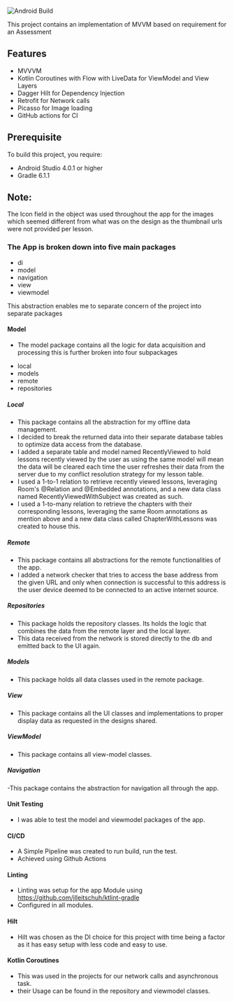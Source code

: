 ![Android Build](https://github.com/AbdulDroid/uLA1/workflows/Android%20Build/badge.svg)

This project contains an implementation of MVVM based on requirement for an Assessment 


## Features
* MVVVM
* Kotlin Coroutines with Flow with LiveData for ViewModel and View Layers
* Dagger Hilt for Dependency Injection
* Retrofit for Network calls
* Picasso for Image loading
* GitHub actions for CI

## Prerequisite
To build this project, you require:
- Android Studio 4.0.1 or higher
- Gradle 6.1.1

## Note: 
  The Icon field in the object was used throughout the app for the images which seemed different from what was on the design as the thumbnail urls were not provided per lesson.  

### The App is broken down into five main packages 
* di
* model
* navigation
* view
* viewmodel

This abstraction enables me to separate concern of the project into separate packages
#### Model 
- The model package contains all the logic for data acquisition and processing this is further broken into four subpackages
* local
* models
* remote
* repositories

##### Local
- This package contains all the abstraction for my offline data management.
- I decided to break the returned data into their separate database tables to optimize data access from the database.
- I added a separate table and model named RecentlyViewed to hold lessons recently viewed by the user as using the same model will mean the data will be cleared each time the user refreshes their data from the server due to my conflict resolution strategy for my lesson table.
- I used a 1-to-1 relation to retrieve recently viewed lessons, leveraging Room's @Relation and @Embedded annotations, and a new data class named RecentlyViewedWithSubject was created as such.
- I used a 1-to-many relation to retrieve the chapters with their corresponding lessons, leveraging the same Room annotations as mention above and a new data class called ChapterWithLessons was created to house this.
  
##### Remote
- This package contains all abstractions for the remote functionalities of the app.
- I added a network checker that tries to access the base address from the given URL and only when connection is successful to this address is the user device deemed to be connected to an active internet source.
  
##### Repositories
- This package holds the repository classes. Its holds the logic that combines the data from the remote layer and the local layer.
- This data received from the network is stored directly to the db and emitted back to the UI again. 

##### Models
- This package holds all data classes used in the remote package.

##### View 
- This package contains all the UI classes and implementations to proper display data as requested in the designs shared.


##### ViewModel 
- This package contains all view-model classes. 


##### Navigation
-This package contains the abstraction for navigation all through the app.

#### Unit Testing 
- I was able to test the model and viewmodel packages of the app. 
 
#### CI/CD
- A Simple Pipeline was created to run build, run the test. 
- Achieved using Github Actions 

#### Linting 
- Linting was setup for the app Module using https://github.com/jlleitschuh/ktlint-gradle
- Configured in all modules.


#### Hilt 
- Hilt was chosen as the DI choice for this project with time being a factor as it has easy setup with less code and easy to use. 

#### Kotlin Coroutines 
- This was used in the projects for our network calls and asynchronous task. 
- their Usage can be found in the repository and viewmodel classes.  

 


